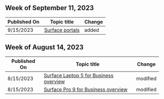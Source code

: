 <!-- This file is generated automatically each week. Changes made to this file will be overwritten.-->



## Week of September 11, 2023


| Published On |Topic title | Change |
|------|------------|--------|
| 9/15/2023 | [Surface portals](/surface/surface-portals) | added |


## Week of August 14, 2023


| Published On |Topic title | Change |
|------|------------|--------|
| 8/15/2023 | [Surface Laptop 5 for Business overview](/surface/surface-laptop-5-overview) | modified |
| 8/15/2023 | [Surface Pro 9 for Business overview](/surface/surface-pro-9-overview) | modified |
